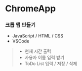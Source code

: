 # ChromeApp
### 크롭 앱 만들기 
- JavaScript / HTML / CSS
- VSCode 
> - 현재 시간 출력 
> - 사용자 이름 입력 받기 
> - ToDo List 입력 / 저장 / 삭제 

